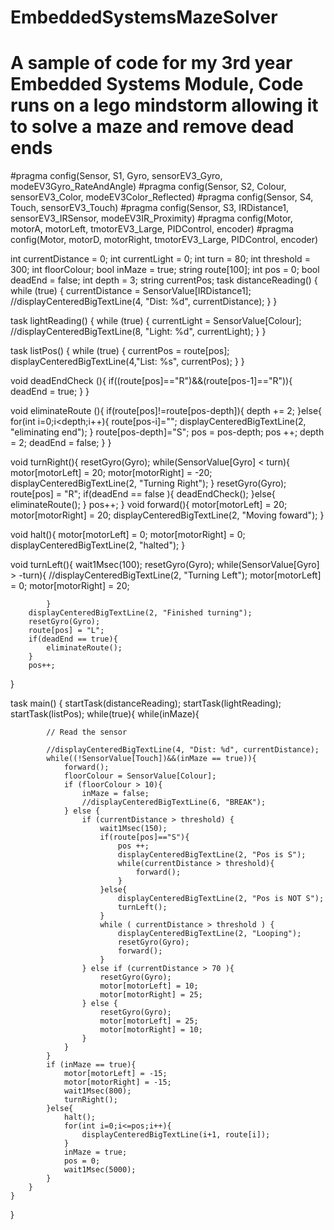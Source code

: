 # EmbeddedSystemsMazeSolver
# A sample of code for my 3rd year Embedded Systems Module, Code runs on a lego mindstorm allowing it to solve a maze and remove dead ends

#pragma config(Sensor, S1, Gyro, sensorEV3_Gyro, modeEV3Gyro_RateAndAngle)
#pragma config(Sensor, S2,     Colour,         sensorEV3_Color, modeEV3Color_Reflected)
#pragma config(Sensor, S4,     Touch,          sensorEV3_Touch)
#pragma config(Sensor, S3,     IRDistance1,    sensorEV3_IRSensor, modeEV3IR_Proximity)
#pragma config(Motor,  motorA,          motorLeft,     tmotorEV3_Large, PIDControl, encoder)
#pragma config(Motor,  motorD,          motorRight,    tmotorEV3_Large, PIDControl, encoder)

int currentDistance = 0;
int currentLight = 0;
int turn = 80;
int threshold = 300;
int floorColour;
bool inMaze = true;
string route[100];
int pos = 0;
bool deadEnd = false;
int depth = 3;
string currentPos;
task distanceReading() {
	while (true) {
		currentDistance = SensorValue[IRDistance1];
		//displayCenteredBigTextLine(4, "Dist: %d", currentDistance);
	}
}

task lightReading() {
	while (true) {
		currentLight = SensorValue[Colour];
		//displayCenteredBigTextLine(8, "Light: %d", currentLight);
	}
}

task listPos() {
	while (true) {
		currentPos = route[pos];
		displayCenteredBigTextLine(4,"List: %s", currentPos);
	}
}

void deadEndCheck (){
	if((route[pos]=="R")&&(route[pos-1]=="R")){
		deadEnd = true;
	}
}

void eliminateRoute (){
	if(route[pos]!=route[pos-depth]){
		depth += 2;
	}else{
		for(int i=0;i<depth;i++){
				route[pos-i]="";
				displayCenteredBigTextLine(2, "eliminating end");
		}
		route[pos-depth]="S";
		pos = pos-depth;
		pos ++;
		depth = 2;
		deadEnd = false;
	}
}

void turnRight(){
		resetGyro(Gyro);
		while(SensorValue[Gyro] < turn){
			motor[motorLeft] = 20;
			motor[motorRight] = -20;
			displayCenteredBigTextLine(2, "Turning Right");
		}
		resetGyro(Gyro);
		route[pos] = "R";
		if(deadEnd == false ){
			deadEndCheck();
		}else{
			eliminateRoute();
		}
		pos++;
}
void forward(){
		motor[motorLeft] = 20;
		motor[motorRight] = 20;
		displayCenteredBigTextLine(2, "Moving foward");
}

void halt(){
		motor[motorLeft] = 0;
		motor[motorRight] = 0;
		displayCenteredBigTextLine(2, "halted");
}

void turnLeft(){
		wait1Msec(100);
		resetGyro(Gyro);
		while(SensorValue[Gyro] > -turn){
				//displayCenteredBigTextLine(2, "Turning Left");
				motor[motorLeft] = 0;
				motor[motorRight] = 20;

			}
		displayCenteredBigTextLine(2, "Finished turning");
		resetGyro(Gyro);
		route[pos] = "L";
		if(deadEnd == true){
			eliminateRoute();
		}
		pos++;
}

task main()
{
	startTask(distanceReading);
	startTask(lightReading);
	startTask(listPos);
	while(true){
		while(inMaze){

			// Read the sensor

			//displayCenteredBigTextLine(4, "Dist: %d", currentDistance);
			while((!SensorValue[Touch])&&(inMaze == true)){
				forward();
				floorColour = SensorValue[Colour];
				if (floorColour > 10){
					inMaze = false;
					//displayCenteredBigTextLine(6, "BREAK");
				} else {
					if (currentDistance > threshold) {
						wait1Msec(150);
						if(route[pos]=="S"){
							pos ++;
							displayCenteredBigTextLine(2, "Pos is S");
							while(currentDistance > threshold){
								forward();
							}
						}else{
							displayCenteredBigTextLine(2, "Pos is NOT S");
							turnLeft();
						}
						while ( currentDistance > threshold ) {
							displayCenteredBigTextLine(2, "Looping");
							resetGyro(Gyro);
							forward();
						}
					} else if (currentDistance > 70 ){
						resetGyro(Gyro);
						motor[motorLeft] = 10;
						motor[motorRight] = 25;
					} else {
						resetGyro(Gyro);
						motor[motorLeft] = 25;
						motor[motorRight] = 10;
					}
				}
			}
			if (inMaze == true){
				motor[motorLeft] = -15;
				motor[motorRight] = -15;
				wait1Msec(800);
				turnRight();
			}else{
				halt();
				for(int i=0;i<=pos;i++){
					displayCenteredBigTextLine(i+1, route[i]);
				}
				inMaze = true;
				pos = 0;
				wait1Msec(5000);
			}
		}
	}
}
